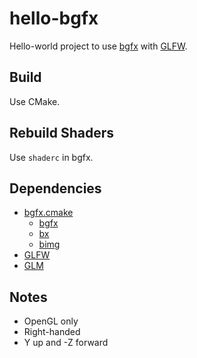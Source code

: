 # hello-bgfx

Hello-world project to use [bgfx](https://github.com/bkaradzic/bgfx) with [GLFW](https://github.com/glfw/glfw).

## Build

Use CMake.

## Rebuild Shaders

Use `shaderc` in bgfx.

## Dependencies

- [bgfx.cmake](https://github.com/JoshuaBrookover/bgfx.cmake)
  - [bgfx](https://github.com/bkaradzic/bgfx)
  - [bx](https://github.com/bkaradzic/bx)
  - [bimg](https://github.com/bkaradzic/bimg)
- [GLFW](https://github.com/glfw/glfw)
- [GLM](https://github.com/g-truc/glm)

## Notes

- OpenGL only
- Right-handed
- Y up and -Z forward
